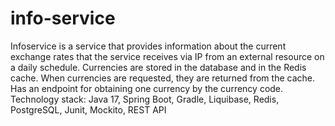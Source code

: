 # info-service
Infoservice is a service that provides information about the current exchange rates that the service receives via IP from an external resource 
on a daily schedule. 
Currencies are stored in the database and in the Redis cache. When currencies are requested, they are returned from the cache.  
Has an endpoint for obtaining one currency by the currency code. 
Technology stack: Java 17, Spring Boot, Gradle, Liquibase, Redis, PostgreSQL, Junit, Mockito, REST API
